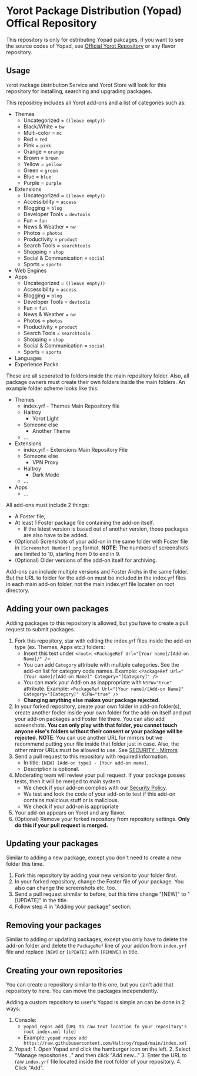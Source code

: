 # Yorot Package Distribution (Yopad) Offical Repository
This repository is only for dstributing Yopad pakcages, if you want to see the source codes of Yopad, see [Official Yorot Repository](https://github.com/Haltroy/Yorot) or any flavor repository.

## Usage
`Yo`rot `Pa`ckage `D`istribution Service and Yorot Store will look for this repository for installing, searching and upgrading packages.

This repositroy includes all Yorot add-ons and a list of categories such as:
 - Themes
   - Uncategorized = `((leave empty))`
   - Black/White = `bw`
   - Multi-color = `mc`
   - Red = `red`
   - Pink = `pink`
   - Orange = `orange`
   - Brown = `brown`
   - Yellow = `yellow`
   - Green = `green`
   - Blue = `blue`
   - Purple = `purple`
 - Extensions
   - Uncategorized = `((leave empty))`
   - Accessibility = `access`
   - Blogging = `blog`
   - Developer Tools = `devtools`
   - Fun = `fun`
   - News & Weather = `nw`
   - Photos = `photos`
   - Productivity = `product`
   - Search Tools = `searchtools`
   - Shopping = `shop`
   - Social & Communication = `social`
   - Sports = `sports`
 - Web Engines
 - Apps
   - Uncategorized = `((leave empty))`
   - Accessibility = `access`
   - Blogging = `blog`
   - Developer Tools = `devtools`
   - Fun = `fun`
   - News & Weather = `nw`
   - Photos = `photos`
   - Productivity = `product`
   - Search Tools = `searchtools`
   - Shopping = `shop`
   - Social & Communication = `social`
   - Sports = `sports`
 - Languages
 - Experience Packs

These are all seperated to folders inside the main repository folder. Also, all package owners must create their own folders inside the main folders. An example folder scheme looks like this:

 - Themes
   - index.yrf - Themes Main Repository file
   - Haltroy
     - Yorot Light
   - Someone else
     - Another Theme
   - ...
 - Extensions
   - index.yrf - Extensions Main Repository File
   - Someone else
     - VPN Proxy 
   - Haltroy
     - Dark Mode  
   - ...
 - Apps 
   - ...


All add-ons must include 2 things:
 - A Foster file,
 - At least 1 Foster package file containing the add-on itself.
   - If the latest version is based out of another version, those packages are also have to be added. 
 - (Optional) Screnshots of your add-on in the same folder with Foster file in `[Screenshot Number].png` format.
**NOTE**: The numbers of screenshots are limited to 10, starting from 0 to end in 9.
 - (Optional) Older versions of the add-on itself for archiving.

Add-ons can include multiple versions and Foster Archs in the same folder. But the URL to folder for the add-on must be included in the index.yrf files in each main add-on folder, not the main index.yrf file locaten on root directory.

## Adding your own packages
Adding packages to this repository is allowed, but you have to create a pull request to submit packages.

 1. Fork this repository, star with editing the index.yrf files inside the add-on type (ex. Themes, Apps etc.) folders:
     - Insert this text under `<root>`: `<PackageRef Url="[Your name]/[Add-on Name]/" />` 
     - You can add `Category` attribute with multiple categories. See the add-on list for category code names. Example: `<PackageRef Url="[Your name]/[Add-on Name]" Category="[Category]" />`
	 - You can mark your Add-on as inappropriate with `NSFW="true"` attribute. Example: `<PackageRef Url="[Your name]/[Add-on Name]" Category="[Category]" NSFW="true" />`
    - **Changing anything else makes your package rejected.**
 2. In your forked repository, create your own folder in add-on folder(s), create another fodler inside your own folder for the add-on itself and put your add-on packages and Foster file there. You can also add screenshots. **You can only play with that folder, you cannot touch anyone else's folders without their consent or your package will be rejected.**
**NOTE**: You can use another URL for mirrors but we recommend putting your file inside that folder just in case. Also, the other mirror URLs must be allowed to use. See [SECURITY - Mirrors](https://github.com/Haltroy/Yopad/blob/main/SECURITY.md#mirrors) 
 3. Send a pull request to this repository with required information.
    - In title: `[NEW] [Add-on type] - [Your add-on name]`.
    - Description is optional.
 4. Moderating team will review your pull request. If your package passes tests, then it will be merged to main system. 
    - We check if your add-on complies with our [Security Policy](https://github.com/Haltroy/Yopad/blob/main/SECURITY.md).
    - We test and look the code of your add-on to test if this add-on contains malicious stuff or is malicious.
	- We check if your add-on is appropriate
 5. Your add-on appears on Yorot and any flavor.
 6. (Optional) Remove your forked repository from repository settings. **Only do this if your pull request is merged.**

## Updating your packages
Similar to adding a new package, except you don't need to create a new folder this time. 

 1. Fork this repository by adding your new version to your folder first.
 2. In your forked repository, change the Foster file of your package. You also can change the screenshots etc. too.
 3. Send a pull request sinmilar to before, but this time change "[NEW]" to "[UPDATE]" in the title.
 4. Follow step 4 in "Adding your package" section.

## Removing your packages
Similar to adding or updating packages, except you only have to delete the add-on folder and delete the `PackageRef` line of your addon from `index.yrf` file and replace `[NEW]` or `[UPDATE]` with `[REMOVE]` in title. 

## Creating your own repositories
You can create a repository similar to this one, but you can't add that repository to here. You can move the packages independently.

Adding a custom repository to user's Yopad is simple an can be done in 2 ways:

 1. Console:
    - `yopad repos add [URL to raw text location fo your repository's root index.xml file]`
    - Example: `yopad repos add https://raw.githubusercontent.com/Haltroy/Yopad/main/index.xml`
 2.  Yopad:
    1. Open Yopad and click the hamburger icon on the left.
    2. Select "Manage repositories..." and then click "Add new..."
    3. Enter the URL to raw `index.yrf` file located inside the root folder of your repository.
    4. Click "Add".
